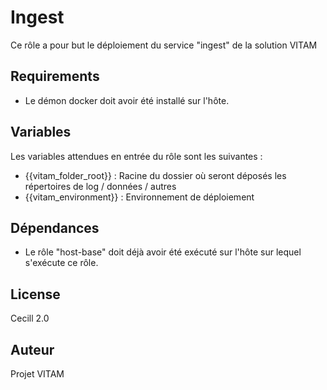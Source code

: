 Ingest
======

Ce rôle a pour but le déploiement du service "ingest" de la solution VITAM


Requirements
------------

* Le démon docker doit avoir été installé sur l'hôte.


Variables
---------

Les variables attendues en entrée du rôle sont les suivantes :

* {{vitam_folder_root}} : Racine du dossier où seront déposés les répertoires de log / données / autres
* {{vitam_environment}} : Environnement de déploiement


Dépendances
-----------

* Le rôle "host-base" doit déjà avoir été exécuté sur l'hôte sur lequel s'exécute ce rôle.


License
-------

Cecill 2.0


Auteur
------

Projet VITAM